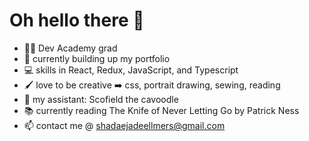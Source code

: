 # Oh hello there 👋

- 👩‍🎓 Dev Academy grad
- 🌱 currently building up my portfolio
- 💻 skills in React, Redux, JavaScript, and Typescript
- 🖌️ love to be creative ➡️ css, portrait drawing, sewing, reading
- 🐶 my assistant: Scofield the cavoodle
- 📚 currently reading The Knife of Never Letting Go by Patrick Ness
- 📫 contact me @ shadaejadeellmers@gmail.com 
